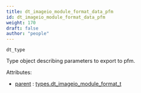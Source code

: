 ```yaml
---
title: dt_imageio_module_format_data_pfm
id: dt_imageio_module_format_data_pfm
weight: 170
draft: false
author: "people"
---
```


`dt_type`

Type object describing parameters to export to pfm.

Attributes:

* [parent](../attributes#parent) : [types.dt_imageio_module_format_t](../types/dt_imageio_module_format_t)
